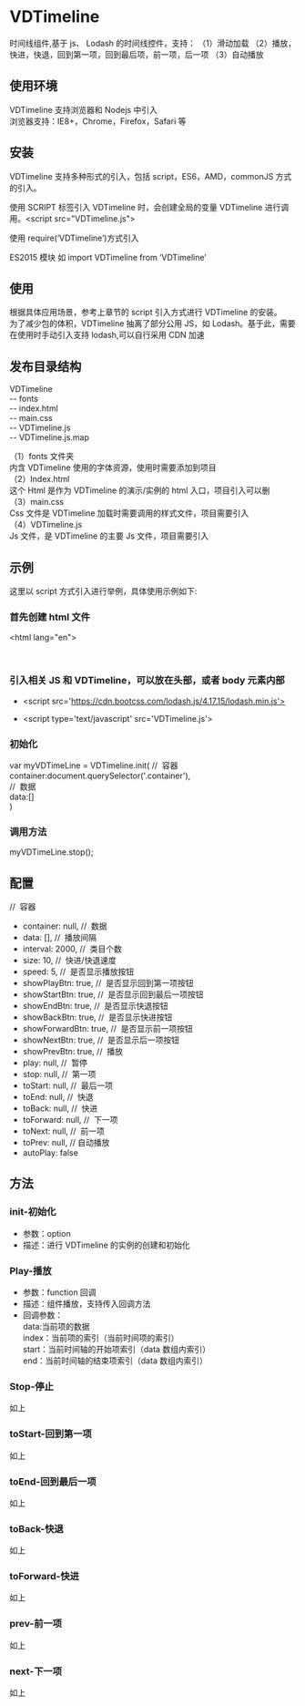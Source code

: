 # VDTimeline

时间线组件,基于 js、 Lodash 的时间线控件，支持：
（1）滑动加载
（2）播放，快进，快退，回到第一项，回到最后项，前一项，后一项
（3）自动播放

## 使用环境

VDTimeline 支持浏览器和 Nodejs 中引入<br >
浏览器支持：IE8+，Chrome，Firefox，Safari 等<br >

## 安装

VDTimeline 支持多种形式的引入，包括 script，ES6，AMD，commonJS 方式的引入。<br >

使用 SCRIPT 标签引入 VDTimeline 时，会创建全局的变量 VDTimeline 进行调用。<script src="VDTimeline.js"></script><br >

使用 require(‘VDTimeline’)方式引入<br >

ES2015 模块 如 import VDTimeline from ‘VDTimeline’<br >

## 使用

根据具体应用场景，参考上章节的 script 引入方式进行 VDTimeline 的安装。<br >
为了减少包的体积，VDTimeline 抽离了部分公用 JS，如 Lodash。基于此，需要在使用时手动引入支持 lodash,可以自行采用 CDN 加速<br >

## 发布目录结构

VDTimeline<br >
-- fonts<br >
-- index.html<br >
-- main.css<br >
-- VDTimeline.js<br >
-- VDTimeline.js.map<br >

（1）fonts 文件夹<br >
内含 VDTimeline 使用的字体资源，使用时需要添加到项目<br >
（2）Index.html<br >
这个 Html 是作为 VDTimeline 的演示/实例的 html 入口，项目引入可以删<br >
（3）main.css<br >
Css 文件是 VDTimeline 加载时需要调用的样式文件，项目需要引入<br >
（4）VDTimeline.js<br >
Js 文件，是 VDTimeline 的主要 Js 文件，项目需要引入<br >

## 示例

这里以 script 方式引入进行举例，具体使用示例如下:<br >

### 首先创建 html 文件

<!DOCTYPE html>
<html lang="en">
<head>
  <meta charset="UTF-8">
  <meta name="viewport" content="width=device-width, initial-scale=1.0">
  <title>Document</title>   
</head>
<body>
 <div class="container">
  </div>
</body>
</html>

### 引入相关 JS 和 VDTimeline，可以放在头部，或者 body 元素内部

- <script src='https://cdn.bootcss.com/lodash.js/4.17.15/lodash.min.js'></script>

- <script type='text/javascript' src='VDTimeline.js'></script>

### 初始化

var myVDTimeLine = VDTimeline.init(
//  容器<br >
container:document.querySelector('.container'),<br >
//  数据<br >
data:[]<br >
)<br >

### 调用方法

myVDTimeLine.stop();<br >

## 配置

//  容器

- container: null,
  //  数据
- data: [],
  //  播放间隔
- interval: 2000,
  //  类目个数
- size: 10,
  //  快进/快退速度
- speed: 5,
  //  是否显示播放按钮
- showPlayBtn: true,
  //  是否显示回到第一项按钮
- showStartBtn: true,
  //  是否显示回到最后一项按钮
- showEndBtn: true,
  //  是否显示快退按钮
- showBackBtn: true,
  //  是否显示快进按钮
- showForwardBtn: true,
  //  是否显示前一项按钮
- showNextBtn: true,
  //  是否显示后一项按钮
- showPrevBtn: true,
  //  播放
- play: null,
  //  暂停
- stop: null,
  //  第一项
- toStart: null,
  //  最后一项
- toEnd: null,
  //  快退
- toBack: null,
  //  快进
- toForward: null,
  //  下一项
- toNext: null,
  //  前一项
- toPrev: null,
  // 自动播放
- autoPlay: false

## 方法

### init-初始化

- 参数：option<br >
- 描述：进行 VDTimeline 的实例的创建和初始化<br >

### Play-播放

- 参数：function 回调<br >
- 描述：组件播放，支持传入回调方法<br >
- 回调参数：<br >
  data:当前项的数据<br >
  index：当前项的索引（当前时间项的索引）<br >
  start：当前时间轴的开始项索引（data 数组内索引）<br >
  end：当前时间轴的结束项索引（data 数组内索引）<br >

### Stop-停止

如上

### toStart-回到第一项

如上

### toEnd-回到最后一项

如上

### toBack-快退

如上

### toForward-快进

如上

### prev-前一项

如上

### next-下一项

如上
